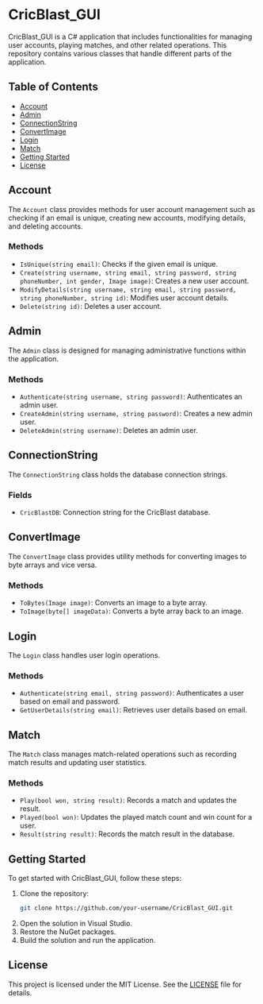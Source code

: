 # CricBlast_GUI

CricBlast_GUI is a C# application that includes functionalities for managing user accounts, playing matches, and other related operations. This repository contains various classes that handle different parts of the application.

## Table of Contents

- [Account](#account)
- [Admin](#admin)
- [ConnectionString](#connectionstring)
- [ConvertImage](#convertimage)
- [Login](#login)
- [Match](#match)
- [Getting Started](#getting-started)
- [License](#license)

## Account

The `Account` class provides methods for user account management such as checking if an email is unique, creating new accounts, modifying details, and deleting accounts. 

### Methods

- `IsUnique(string email)`: Checks if the given email is unique.
- `Create(string username, string email, string password, string phoneNumber, int gender, Image image)`: Creates a new user account.
- `ModifyDetails(string username, string email, string password, string phoneNumber, string id)`: Modifies user account details.
- `Delete(string id)`: Deletes a user account.

## Admin

The `Admin` class is designed for managing administrative functions within the application.

### Methods

- `Authenticate(string username, string password)`: Authenticates an admin user.
- `CreateAdmin(string username, string password)`: Creates a new admin user.
- `DeleteAdmin(string username)`: Deletes an admin user.

## ConnectionString

The `ConnectionString` class holds the database connection strings.

### Fields

- `CricBlastDB`: Connection string for the CricBlast database.

## ConvertImage

The `ConvertImage` class provides utility methods for converting images to byte arrays and vice versa.

### Methods

- `ToBytes(Image image)`: Converts an image to a byte array.
- `ToImage(byte[] imageData)`: Converts a byte array back to an image.

## Login

The `Login` class handles user login operations.

### Methods

- `Authenticate(string email, string password)`: Authenticates a user based on email and password.
- `GetUserDetails(string email)`: Retrieves user details based on email.

## Match

The `Match` class manages match-related operations such as recording match results and updating user statistics.

### Methods

- `Play(bool won, string result)`: Records a match and updates the result.
- `Played(bool won)`: Updates the played match count and win count for a user.
- `Result(string result)`: Records the match result in the database.

## Getting Started

To get started with CricBlast_GUI, follow these steps:

1. Clone the repository:
    ```sh
    git clone https://github.com/your-username/CricBlast_GUI.git
    ```
2. Open the solution in Visual Studio.
3. Restore the NuGet packages.
4. Build the solution and run the application.

## License

This project is licensed under the MIT License. See the [LICENSE](LICENSE) file for details.
